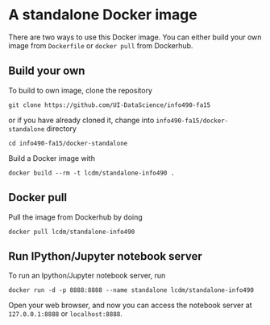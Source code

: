# A standalone Docker image

There are two ways to use this Docker image. You can either build your own image from `Dockerfile` or `docker pull` from Dockerhub.

## Build your own

To build to own image, clone the repository

```shell
git clone https://github.com/UI-DataScience/info490-fa15
```

or if you have already cloned it, change into `info490-fa15/docker-standalone` directory

```shell
cd info490-fa15/docker-standalone
```

Build a Docker image with

```shell
docker build --rm -t lcdm/standalone-info490 .
```

## Docker pull

Pull the image from Dockerhub by doing

```shell
docker pull lcdm/standalone-info490
```

## Run IPython/Jupyter notebook server

To run an Ipython/Jupyter notebook server, run

```shell
docker run -d -p 8888:8888 --name standalone lcdm/standalone-info490
```

Open your web browser, and now you can access the notebook server at `127.0.0.1:8888` or `localhost:8888`.
